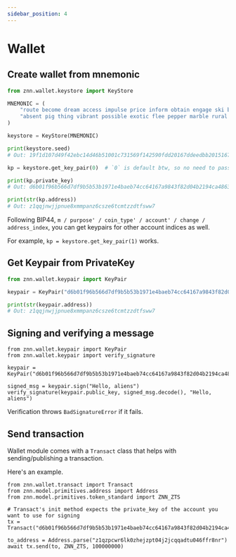 ```yaml
---
sidebar_position: 4
---
```


# Wallet

## Create wallet from mnemonic

```python
from znn.wallet.keystore import KeyStore

MNEMONIC = (
    "route become dream access impulse price inform obtain engage ski believe awful "
    "absent pig thing vibrant possible exotic flee pepper marble rural fire fancy"
)

keystore = KeyStore(MNEMONIC)

print(keystore.seed)
# Out: 19f1d107d49f42ebc14d46b51001c731569f142590fdd20167ddeedbb201516731ad5ac9b58d3a1c9c09debfe62538379461e4ea9f038124c428784fecc645b7

kp = keystore.get_key_pair(0)  # `0` is default btw, so no need to pass it, just being explicit here for the sake of the example

print(kp.private_key)
# Out: d6b01f96b566d7df9b5b53b1971e4baeb74cc64167a9843f82d04b2194ca4863

print(str(kp.address))
# Out: z1qqjnwjjpnue8xmmpanz6csze6tcmtzzdtfsww7
```

Following BIP44, `m / purpose' / coin_type' / account' / change / address_index`, you can get keypairs for other account indices as well.

For example, `kp = keystore.get_key_pair(1)` works.

## Get Keypair from PrivateKey

```python
from znn.wallet.keypair import KeyPair

keypair = KeyPair("d6b01f96b566d7df9b5b53b1971e4baeb74cc64167a9843f82d04b2194ca4863")

print(str(keypair.address))
# Out: z1qqjnwjjpnue8xmmpanz6csze6tcmtzzdtfsww7
```

## Signing and verifying a message

```
from znn.wallet.keypair import KeyPair
from znn.wallet.keypair import verify_signature

keypair = KeyPair("d6b01f96b566d7df9b5b53b1971e4baeb74cc64167a9843f82d04b2194ca4863")

signed_msg = keypair.sign("Hello, aliens")
verify_signature(keypair.public_key, signed_msg.decode(), "Hello, aliens")
```

Verification throws `BadSignatureError` if it fails.

## Send transaction

Wallet module comes with a `Transact` class that helps with sending/publishing a transaction.

Here's an example.

```
from znn.wallet.transact import Transact
from znn.model.primitives.address import Address
from znn.model.primitives.token_standard import ZNN_ZTS

# Transact's init method expects the private_key of the account you want to use for signing
tx = Transact("d6b01f96b566d7df9b5b53b1971e4baeb74cc64167a9843f82d04b2194ca4863")

to_address = Address.parse("z1qzpcwr6lk0zhejzpt04j2jcqqadtu046ffr8nr")
await tx.send(to, ZNN_ZTS, 100000000)
```
